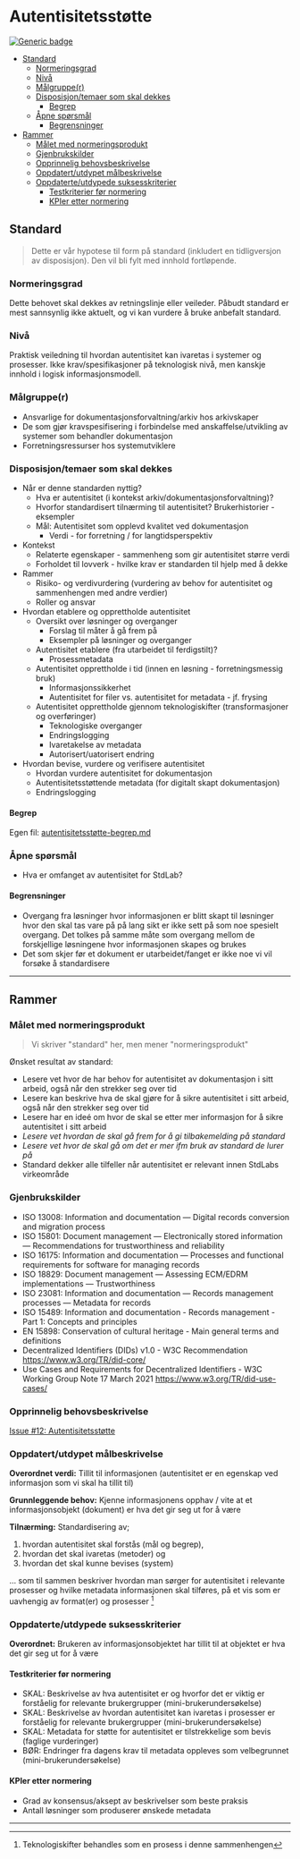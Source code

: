 # Autentisitetsstøtte

[![Generic badge](https://img.shields.io/badge/Status-Kladd-red.svg)](https://shields.io/)

<!-- MarkdownTOC -->

- [Standard](#standard)
	- [Normeringsgrad](#normeringsgrad)
	- [Nivå](#niv%C3%A5)
	- [Målgruppe\(r\)](#m%C3%A5lgrupper)
	- [Disposisjon/temaer som skal dekkes](#disposisjontemaer-som-skal-dekkes)
		- [Begrep](#begrep)
	- [Åpne spørsmål](#%C3%85pne-sp%C3%B8rsm%C3%A5l)
		- [Begrensninger](#begrensninger)
- [Rammer](#rammer)
	- [Målet med normeringsprodukt](#m%C3%A5let-med-normeringsprodukt)
	- [Gjenbrukskilder](#gjenbrukskilder)
	- [Opprinnelig behovsbeskrivelse](#opprinnelig-behovsbeskrivelse)
	- [Oppdatert/utdypet målbeskrivelse](#oppdatertutdypet-m%C3%A5lbeskrivelse)
	- [Oppdaterte/utdypede suksesskriterier](#oppdaterteutdypede-suksesskriterier)
		- [Testkriterier før normering](#testkriterier-f%C3%B8r-normering)
		- [KPIer etter normering](#kpier-etter-normering)

<!-- /MarkdownTOC -->


## Standard

> Dette er vår hypotese til form på standard (inkludert en tidligversjon av disposisjon). Den vil bli fylt med innhold fortløpende.

### Normeringsgrad

Dette behovet skal dekkes av retningslinje eller veileder. Påbudt standard er mest sannsynlig ikke aktuelt, og vi kan vurdere å bruke anbefalt standard.

### Nivå

Praktisk veiledning til hvordan autentisitet kan ivaretas i systemer og prosesser. Ikke krav/spesifikasjoner på teknologisk nivå, men kanskje innhold i logisk informasjonsmodell.
<!-- Dette er fortsatt ganske uklart for oss, men det blir nok klarere etterhvert -->

### Målgruppe(r)

- Ansvarlige for dokumentasjonsforvaltning/arkiv hos arkivskaper
- De som gjør kravspesifisering i forbindelse med anskaffelse/utvikling av systemer som behandler dokumentasjon
- Forretningsressurser hos systemutviklere

### Disposisjon/temaer som skal dekkes

* Når er denne standarden nyttig?
	* Hva er autentisitet (i kontekst arkiv/dokumentasjonsforvaltning)?
	* Hvorfor standardisert tilnærming til autentisitet? Brukerhistorier - eksempler
	* Mål: Autentisitet som opplevd kvalitet ved dokumentasjon
		* Verdi - for forretning / for langtidsperspektiv
* Kontekst
	* Relaterte egenskaper - sammenheng som gir autentisitet større verdi
	* Forholdet til lovverk - hvilke krav er standarden til hjelp med å dekke
* Rammer
	* Risiko- og verdivurdering (vurdering av behov for autentisitet og sammenhengen med andre verdier)
	* Roller og ansvar
* Hvordan etablere og opprettholde autentisitet
	* Oversikt over løsninger og overganger
	    * Forslag til måter å gå frem på
	    * Eksempler på løsninger og overganger
	* Autentisitet etablere (fra utarbeidet til ferdigstilt)?
		* Prosessmetadata
	* Autentisitet opprettholde i tid (innen en løsning - forretningsmessig bruk)
		* Informasjonssikkerhet
		* Autentisitet for filer vs. autentisitet for metadata - jf. frysing
	* Autentisitet opprettholde gjennom teknologiskifter (transformasjoner og overføringer)
		* Teknologiske overganger
		* Endringslogging
		* Ivaretakelse av metadata
		* Autorisert/uatorisert endring	
* Hvordan bevise, vurdere og verifisere autentisitet
	* Hvordan vurdere autentisitet for dokumentasjon
	* Autentisitetsstøttende metadata (for digitalt skapt dokumentasjon)
	* Endringslogging

#### Begrep

Egen fil: [autentisitetsstøtte-begrep.md](autentisitetsstøtte-begrep.md)

### Åpne spørsmål

* Hva er omfanget av autentisitet for StdLab?

#### Begrensninger
<!-- Dette kapittelet vil nok fjernes på et tidspunkt -->

* Overgang fra løsninger hvor informasjonen er blitt skapt til løsninger hvor den skal tas vare på på lang sikt er ikke sett på som noe spesielt overgang. Det tolkes på samme måte som overgang mellom de forskjellige løsningene hvor informasjonen skapes og brukes
* Det som skjer før et dokument er utarbeidet/fanget er ikke noe vi vil forsøke å standardisere

---

## Rammer

### Målet med normeringsprodukt

> Vi skriver "standard" her, men mener "normeringsprodukt"

Ønsket resultat av standard:

* Lesere vet hvor de har behov for autentisitet av dokumentasjon i sitt arbeid, også når den strekker seg over tid
* Lesere kan beskrive hva de skal gjøre for å sikre autentisitet i sitt arbeid, også når den strekker seg over tid
* Lesere har en ideé om hvor de skal se etter mer informasjon for å sikre autentisitet i sitt arbeid
* _Lesere vet hvordan de skal gå frem for å gi tilbakemelding på standard_
* _Lesere vet hvor de skal gå om det er mer ifm bruk av standard de lurer på_
* Standard dekker alle tilfeller når autentisitet er relevant innen StdLabs virkeområde

### Gjenbrukskilder

- ISO 13008: Information and documentation — Digital records conversion and migration process
- ISO 15801: Document management — Electronically stored information — Recommendations for trustworthiness and reliability
- ISO 16175: Information and documentation — Processes and functional requirements for software for managing records
- ISO 18829: Document management — Assessing ECM/EDRM implementations — Trustworthiness
- ISO 23081: Information and documentation — Records management processes — Metadata for records
- ISO 15489: Information and documentation - Records management - Part 1: Concepts and principles
- EN 15898: Conservation of cultural heritage - Main general terms and definitions
- Decentralized Identifiers (DIDs) v1.0 - W3C Recommendation https://www.w3.org/TR/did-core/
- Use Cases and Requirements for Decentralized Identifiers -  W3C Working Group Note 17 March 2021 https://www.w3.org/TR/did-use-cases/


### Opprinnelig behovsbeskrivelse

[Issue #12: Autentisitetsstøtte](https://github.com/arkivverket/standardlab/issues/12)

### Oppdatert/utdypet målbeskrivelse

**Overordnet verdi:** Tillit til informasjonen (autentisitet er en egenskap ved informasjon som vi skal ha tillit til)

**Grunnleggende behov:** Kjenne informasjonens opphav / vite at et informasjonsobjekt (dokument) er hva det gir seg ut for å være

**Tilnærming:** Standardisering av;

1. hvordan autentisitet skal forstås (mål og begrep), 
2. hvordan det skal ivaretas (metoder) og 
3. hvordan det skal kunne bevises (system) 

… som til sammen beskriver hvordan man sørger for autentisitet i relevante prosesser og hvilke metadata informasjonen skal tilføres, på et vis som er uavhengig av format(er) og prosesser [^1]

### Oppdaterte/utdypede suksesskriterier

**Overordnet:** Brukeren av informasjonsobjektet har tillit til at objektet er hva det gir seg ut for å være

#### Testkriterier før normering

- SKAL: Beskrivelse av hva autentisitet er og hvorfor det er viktig er forståelig for relevante brukergrupper (mini-brukerundersøkelse)
- SKAL: Beskrivelse av hvordan autentisitet kan ivaretas i prosesser er forståelig for relevante brukergrupper (mini-brukerundersøkelse)
- SKAL: Metadata for støtte for autentisitet er tilstrekkelige som bevis (faglige vurderinger)
- BØR: Endringer fra dagens krav til metadata oppleves som velbegrunnet (mini-brukerundersøkelse)

#### KPIer etter normering

- Grad av konsensus/aksept av beskrivelser som beste praksis
- Antall løsninger som produserer ønskede metadata

----------

[^1]: Teknologiskifter behandles som en prosess i denne sammenhengen
